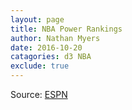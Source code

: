 ```yaml
---
layout: page
title: NBA Power Rankings
author: Nathan Myers
date: 2016-10-20
catagories: d3 NBA
exclude: true
---
```


<script src="bundle.js"></script>
<script src="https://use.fontawesome.com/aacf4cc03e.js"></script> 

<div id="spinner-container">
  <div class="sk-cube-grid">
    <div class="sk-cube sk-cube1"></div>
    <div class="sk-cube sk-cube2"></div>
    <div class="sk-cube sk-cube3"></div>
    <div class="sk-cube sk-cube4"></div>
    <div class="sk-cube sk-cube5"></div>
    <div class="sk-cube sk-cube6"></div>
    <div class="sk-cube sk-cube7"></div>
    <div class="sk-cube sk-cube8"></div>
    <div class="sk-cube sk-cube9"></div>
  </div>
</div>

<div class="power-rankings page-segment">
  <div class="chart">
  </div>
  <div class="panning-controls">
    <span id="left-button" class="button">
      <i class="fa fa-long-arrow-left" aria-hidden="true"></i>
    </span>
    <span id="right-button" class="button">
      <i class="fa fa-long-arrow-right" aria-hidden="true"></i>
    </span>
  </div>


</div>

Source: [ESPN](http://espn.go.com/nba/powerrankings) 
